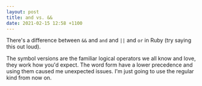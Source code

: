 ```yaml
---
layout: post
title: and vs. &&
date: 2021-02-15 12:58 +1100
---
```


There's a difference between `&&` and `and` and `||` and `or` in Ruby (try saying this out loud).

The symbol versions are the familiar logical operators we all know and love, they work how you'd expect. The word form have a lower precedence and using them caused me unexpected issues. I'm just going to use the regular kind from now on.
